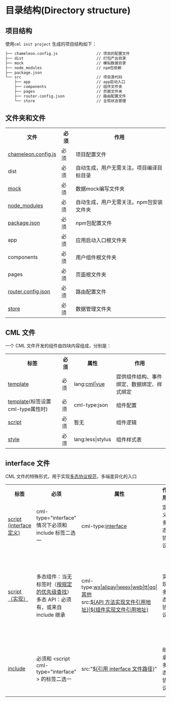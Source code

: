 # 目录结构(Directory structure)

## 项目结构

使用`cml init project` 生成的项目结构如下：

```bash
├── chameleon.config.js                 // 项目的配置文件
├── dist                                // 打包产出目录
├── mock                                // 模拟数据目录
├── node_modules                        // npm包依赖
├── package.json
└── src                                 // 项目源代码
    ├── app                             // app启动入口
    ├── components                      // 组件文件夹
    ├── pages                           // 页面文件夹
    ├── router.config.json              // 路由配置文件
    └── store                           // 全局状态管理
```

## 文件夹和文件

<table>
    <tr>
        <th>文件</th>
        <th>必须</th>
        <th>作用</th>
    </tr>
    <tr>
        <td><a href="../framework/config.html">chameleon.config.js</a></td>
        <td>必须</td>
        <td>项目配置文件</td>
    </tr>
    <tr>
        <td>dist</td>
        <td>必须</td>
        <td>自动生成，用户无需关注。项目编译目标目录</td>
    </tr>
    <tr>
        <td><a href="../framework/mock.html">mock</a></td>
        <td>必须</td>
        <td>数据mock编写文件夹</td>
    </tr>
    <tr>
        <td><a href="https://docs.npmjs.com/files/folders.html#node-modules">node_modules </a></td>
        <td>必须</td>
        <td>自动生成，用户无需关注。npm包安装文件夹</td>
    </tr>
    <tr>
        <td><a href="https://docs.npmjs.com/files/package.json">package.json </a></td>
        <td>必须</td>
        <td>npm包配置文件</td>
    </tr>
    <tr>
        <td>app</td>
        <td>必须</td>
        <td>应用启动入口根文件夹</td>
    </tr>
    <tr>
        <td>components </td>
        <td>必须</td>
        <td>用户组件根文件夹</td>
    </tr>
    <tr>
        <td>pages</td>
        <td>必须</td>
        <td>页面根文件夹</td>
    </tr>
    <tr>
        <td><a href="../framework/router.html">router.config.json</a></td>
        <td>必须</td>
        <td>路由配置文件</td>
    </tr>
    <tr>
        <td><a href="../logic/store.html">store</a></td>
        <td>必须</td>
        <td>数据管理文件夹</td>
    </tr>
</table>

## CML 文件

一个 CML 文件开发的组件由四块内容组成，分别是：

<table>
    <tr>
        <th>标签</th>
        <th>必须</th>
        <th>属性</th>
        <th>作用</th>
    </tr>
    <tr>
        <td><a href="../view/cml.html">template</a></td>
        <td>必须</td>
        <td>lang:<a href="../view/cml.html">cml</a>|<a href="../view/vue.html">vue</a></td>
        <td>提供组件结构、事件绑定、数据绑定、样式绑定</td>
    </tr>
    <tr>
        <td><a href="../framework/json.html">template</a>(标签设置cml-type属性时)</td>
        <td>必须</td>
        <td>cml-type:json</td>
        <td>组件配置</td>
    </tr>
    <tr>
        <td><a href="../logic/logic.html">script</a></td>
        <td>必须</td>
        <td>暂无</td>
        <td>组件逻辑</td>
    </tr>
    <tr>
        <td><a href="../view/cmss.html">style</a></td>
        <td>必须</td>
        <td>lang:less|stylus</td>
        <td>组件样式表</td>
    </tr>
</table>

## interface 文件

CML 文件的特殊形式，用于实现[多态协议规范](../framework/polymorphism/intro.html)，多端差异化的入口

<table>
    <tr>
        <th>标签</th>
        <th>必须</th>
        <th>属性</th>
        <th>作用</th>
        <th>备注</th>
    </tr>
    <tr>
        <td>
            <a href="../framework/polymorphism/check.html">script (interface 定义)</a>
        </td>
        <td>
            cml-type="interface" 情况下必须和 include 标签二选一
        </td>
        <td>
            cml-type:<a href="../framework/polymorphism/check.html">interface</a>
        </td>
        <td> 
            定义多态协议
        </td>
        <td> 
            规定组件或者 API 的输入输出结构和类型
        </td>
    </tr>
    <tr>
        <td>
            <a href="../framework/polymorphism/api.html">script（实现）</a>
        </td>
        <td>
            多态组件：当无标签时（<a href="../framework/polymorphism/component_extend.html#多态组件查找优先级" >按规定的优先级查找</a>）
            <br/>
            多态 API：必须有，或来自 include 继承
        </td>
        <td>
            cml-type:<a href="../framework/platform-list.html">wx|alipay|weex|web|tt|qq|其他</a>
            <br/>
            src:<a href="../framework/polymorphism/api_extend.html#12-script-src属性">${API 方法实现文件引用地址}</a>|<a href="../framework/polymorphism/component_extend.html#12-script-src属性">${组件实现文件引用地址}</a>
        </td>
        <td> 
            实现多态协议
        </td>
        <td> 
            1. 按&lt;script cml-type="interface" &gt;规定的输入输出结构和类型，实现组件或者 API接口的实现。<br/>
            2. 有 src 属性时，外链其他文件，且仅多态组件必须通过外链实现。
        </td>
    </tr>
    <tr>
        <td><a href="../framework/polymorphism/api_extend.html#11-include标签">include</a></td>
        <td>必须和 &lt;script cml-type="interface" &gt; 的标签二选一</td>
        <td> src:"<a href="../framework/polymorphism/api_extend.html#注意-cml-type-interface部分必须是唯一的">${引用 interface 文件路径}</a>"</td>
        <td> 继承多态协议 </td>
        <td> 
            1. 可用于重载既有组件或 API 的实现，定制化某些端个性化能力。<br/>
            2. 用于扩展新端。 
        </td>
    </tr>
</table>
